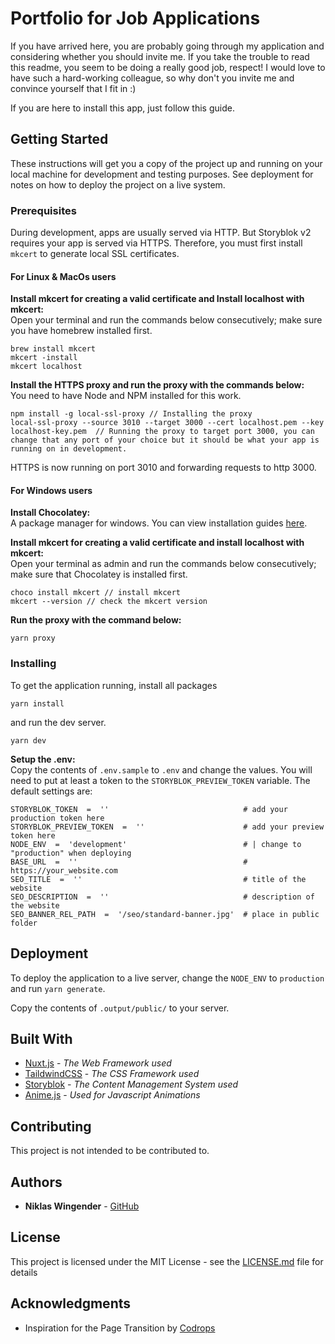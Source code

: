 
# Portfolio for Job Applications

If you have arrived here, you are probably going through my application and considering whether you should invite me. If you take the trouble to read this readme, you seem to be doing a really good job, respect! I would love to have such a hard-working colleague, so why don't you invite me and convince yourself that I fit in :)

If you are here to install this app, just follow this guide.


## Getting Started

These instructions will get you a copy of the project up and running on your local machine for development and testing purposes. See deployment for notes on how to deploy the project on a live system.

### Prerequisites

During development, apps are usually served via HTTP. But Storyblok v2 requires your app is served via HTTPS. Therefore, you must first install `mkcert` to generate local SSL certificates.
#### For Linux & MacOs users
**Install mkcert for creating a valid certificate and Install localhost with mkcert:**  
Open your terminal and run the commands below consecutively; make sure you have homebrew installed first.
```
brew install mkcert
mkcert -install
mkcert localhost
```
**Install the HTTPS proxy and run the proxy with the commands below:**  
You need to have Node and NPM installed for this work.

```
npm install -g local-ssl-proxy // Installing the proxy
local-ssl-proxy --source 3010 --target 3000 --cert localhost.pem --key localhost-key.pem  // Running the proxy to target port 3000, you can change that any port of your choice but it should be what your app is running on in development.
```
HTTPS is now running on port 3010 and forwarding requests to http 3000.

#### For Windows users
**Install Chocolatey:**  
A package manager for windows. You can view installation guides [here](https://chocolatey.org/).

**Install mkcert for creating a valid certificate and install localhost with mkcert:**  
Open your terminal as admin and run the commands below consecutively; make sure that Chocolatey is installed first.

```
choco install mkcert // install mkcert
mkcert --version // check the mkcert version
```
**Run the proxy with the command below:** 
```
yarn proxy
```

### Installing

To get the application running, install all packages 

```
yarn install
```

and run the dev server.

```
yarn dev
```

**Setup the .env:**  
Copy the contents of `.env.sample` to `.env` and change the values. You will need to put at least a token to the `STORYBLOK_PREVIEW_TOKEN` variable. The default settings are:

```
STORYBLOK_TOKEN  =  ''                              # add your production token here
STORYBLOK_PREVIEW_TOKEN  =  ''                      # add your preview token here
NODE_ENV  =  'development'                          # | change to "production" when deploying
BASE_URL  =  ''                                     # https://your_website.com
SEO_TITLE  =  ''                                    # title of the website
SEO_DESCRIPTION  =  ''                              # description of the website
SEO_BANNER_REL_PATH  =  '/seo/standard-banner.jpg'  # place in public folder
```

## Deployment

To deploy the application to a live server, change the `NODE_ENV` to `production` and run `yarn generate`.

Copy the contents of `.output/public/` to your server.

## Built With

* [Nuxt.js](https://nuxt.com/) - *The Web Framework used*
* [TaildwindCSS](https://tailwindcss.com/) - *The CSS Framework used*
* [Storyblok](https://www.storyblok.com/) - *The Content Management System used*
* [Anime.js](https://animejs.com/) - *Used for Javascript Animations*

## Contributing

This project is not intended to be contributed to.

## Authors

* **Niklas Wingender** - [GitHub](https://github.com/nikwins)


## License

This project is licensed under the MIT License - see the [LICENSE.md](LICENSE.md) file for details

## Acknowledgments

* Inspiration for the Page Transition by [Codrops](https://tympanus.net/codrops/)
